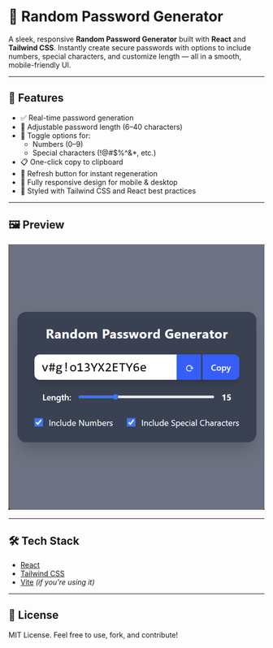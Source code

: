 # 🔐 Random Password Generator

A sleek, responsive **Random Password Generator** built with **React** and **Tailwind CSS**. Instantly create secure passwords with options to include numbers, special characters, and customize length — all in a smooth, mobile-friendly UI.

---

## 🚀 Features

- ✅ Real-time password generation
- 🔢 Adjustable password length (6–40 characters)
- 🔣 Toggle options for:
  - Numbers (0–9)
  - Special characters (!@#$%^&*, etc.)
- 📋 One-click copy to clipboard
- 🔁 Refresh button for instant regeneration
- 📱 Fully responsive design for mobile & desktop
- 🎨 Styled with Tailwind CSS and React best practices

---

## 🖼️ Preview

![App Screenshot](./screenshot1.png)

---

## 🛠️ Tech Stack

- [React](https://reactjs.org/)
- [Tailwind CSS](https://tailwindcss.com/)
- [Vite](https://vitejs.dev/) *(if you're using it)*

---

## 📄 License
MIT License. Feel free to use, fork, and contribute!